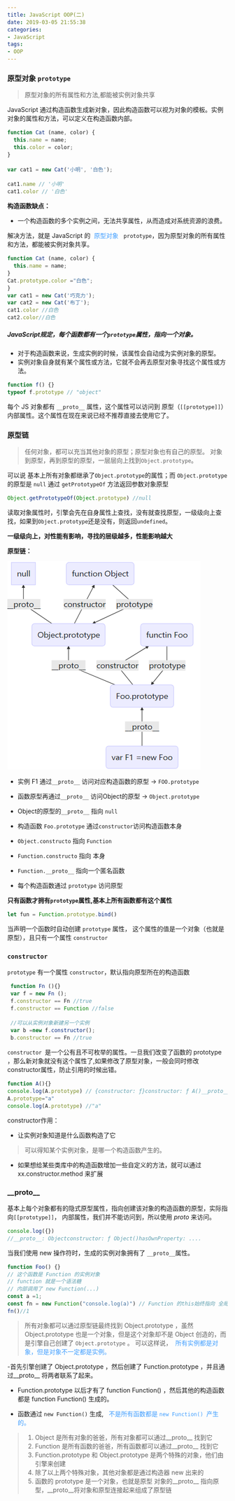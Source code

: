 ```yaml
---
title: JavaScript OOP(二)
date: 2019-03-05 21:55:38
categories:
- JavaScript
tags: 
- OOP
---
```

### 原型对象 `prototype`
> 原型对象的所有属性和方法,都能被实例对象共享

JavaScript 通过构造函数生成新对象，因此构造函数可以视为对象的模板。实例对象的属性和方法，可以定义在构造函数内部。
```javascript
function Cat (name, color) {
  this.name = name;
  this.color = color;
}

var cat1 = new Cat('小明', '白色');

cat1.name // '小明'
cat1.color // '白色'
```


**构造函数缺点：**
- 一个构造函数的多个实例之间，无法共享属性，从而造成对系统资源的浪费。

解决方法，就是 JavaScript 的<label style="color:#409eff; padding: 0 8px;">原型对象</label> `prototype`，因为原型对象的所有属性和方法，都能被实例对象共享。

```javascript
function Cat (name, color) {
  this.name = name;
}
Cat.prototype.color ="白色";
}
var cat1 = new Cat('巧克力');
var cat2 = new Cat('布丁');
cat1.color //白色
cat2.color//白色
```
##### JavaScript规定，每个函数都有一个`prototype`属性，指向一个对象。

- 对于构造函数来说，生成实例的时候，该属性会自动成为实例对象的原型。
- 实例对象自身就有某个属性或方法，它就不会再去原型对象寻找这个属性或方法。


```javascript
function f() {}
typeof f.prototype // "object"
```
每个 JS 对象都有 `__proto__` 属性，这个属性可以访问到  原型（`[[prototype]]`） 内部属性。这个属性在现在来说已经不推荐直接去使用它了。

### 原型链

> 任何对象，都可以充当其他对象的原型；原型对象也有自己的原型。
对象到原型，再到原型的原型，一层层向上找到`Object.prototype`。

可以说 <label>基本上所有对象都继承了`Object.prototype`的属性；</label>而 `Object.prototype` 的原型是 `null` 
通过 `getPrototypeOf` 方法返回参数对象原型
```javascript
Object.getPrototypeOf(Object.prototype) //null 
```
<label>读取对象属性时，引擎会先在自身属性上查找，没有就查找原型，一级级向上查找，如果到`Object.prototype`还是没有，则返回`undefined`。

**一级级向上，对性能有影响，寻找的层级越多，性能影响越大**

 **原型链：**

![原型链](../static/img/prototype.png)
- 实例 F1 通过`__proto__` 访问对应构造函数的原型 ->  `FOO.prototype`

- 函数原型再通过`__proto__` 访问Object的原型 ->  `Object.prototype`

- Object的原型的`__proto__`  指向 `null`

- 构造函数  `Foo.prototype` 通过`constructor`访问构造函数本身
- `Object.constructo` 指向 `Function`
- `Function.constructo` 指向 本身
- `Function.__proto__`  指向一个匿名函数
- 每个构造函数通过 `prototype` 访问原型 

**只有函数才拥有`prototype`属性,<label >基本上</label>所有函数都有这个属性**

```javascript
let fun = Function.prototype.bind()
```
当声明一个函数时自动创建 `prototype` 属性，
这个属性的值是一个对象（也就是原型），且只有一个属性 `constructor`


### `constructor`
 `prototype` 有一个属性 `constructor`，默认指向原型所在的构造函数

 ```JavaScript
  function Fn (){}
  var f = new Fn ();
  f.constructor == Fn //true
  f.constructor == Function //false

  //可以从实例对象新建另一个实例
  var b =new f.constructor();
  b.constructor == Fn //true
 ```
 `constructor `是一个公有且不可枚举的属性。一旦我们改变了函数的 prototype ，那么新对象就没有这个属性了,如果修改了原型对象，一般会同时修改constructor属性，防止引用的时候出错。

```javascript
function A(){}
console.log(A.prototype) // {constructor: ƒ}constructor: ƒ A()__proto__: Object
A.prototype="a"
console.log(A.prototype) //"a"
```
constructor作用：
- 让实例对象知道是什么函数构造了它
 > 可以得知某个实例对象，是哪一个构造函数产生的。
- 如果想给某些类库中的构造函数增加一些自定义的方法，就可以通过 xx.constructor.method 来扩展

###  \_\_proto\_\_
基本上每个对象都有的隐式原型属性，指向创建该对象的构造函数的原型，实际指向`[[prototype]]`， 内部属性，我们并不能访问到，所以使用 _proto_ 来访问。
```javascript
console.log({})
//__proto__: Objectconstructor: ƒ Object()hasOwnProperty: ....

```
当我们使用 new 操作符时，生成的实例对象拥有了 `__proto__`属性。
```javascript
function Foo() {}
// 这个函数是 Function 的实例对象
// function 就是一个语法糖
// 内部调用了 new Function(...)
const a =1;
const fn = new Function("console.log(a)") // Function 的this始终指向 全局对象，除非手动改变this指向
fn()//1
```
> 所有对象都可以通过原型链最终找到 Object.prototype ，虽然 Object.prototype 也是一个对象，但是这个对象却不是 Object 创造的，而是引擎自己创建了 `Object.prototype` 。
可以这样说，<label style="color:#409eff; padding: 0 8px;">所有实例都是对象，但是对象不一定都是实例。</label>

-首先引擎创建了 Object.prototype ，然后创建了 Function.prototype ，并且通过__proto__ 将两者联系了起来。

- Function.prototype 以后才有了 function Function() ，然后其他的构造函数都是 function Function() 生成的。

- 函数通过 `new Function()` 生成,
<label style="color:#409eff; padding: 0 8px;" >不是所有函数都是 `new Function() `产生的。</label>



>  1. Object 是所有对象的爸爸，所有对象都可以通过__proto__ 找到它
>  2. Function 是所有函数的爸爸，所有函数都可以通过__proto__ 找到它
>  3. Function.prototype 和 Object.prototype 是两个特殊的对象，他们由引擎来创建
>  4. 除了以上两个特殊对象，其他对象都是通过构造器 new 出来的
>  5. 函数的 prototype 是一个对象，也就是原型
对象的__proto__ 指向原型，__proto__将对象和原型连接起来组成了原型链




